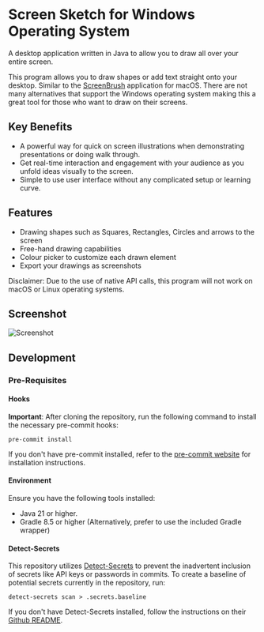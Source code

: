 # Screen Sketch for Windows Operating System
A desktop application written in Java to allow you to draw all over your entire screen.

This program allows you to draw shapes or add text straight onto your desktop. Similar to the [ScreenBrush](https://apps.apple.com/us/app/screenbrush/id1233965871?mt=12) application
for macOS. There are not many alternatives that support the Windows operating system making this a great tool for those
who want to draw on their screens.

## Key Benefits
* A powerful way for quick on screen illustrations when demonstrating presentations or doing walk through.
* Get real-time interaction and engagement with your audience as you unfold ideas visually to the screen.
* Simple to use user interface without any complicated setup or learning curve.

## Features
* Drawing shapes such as Squares, Rectangles, Circles and arrows to the screen
* Free-hand drawing capabilities
* Colour picker to customize each drawn element
* Export your drawings as screenshots

Disclaimer: Due to the use of native API calls, this program will not work on macOS or Linux operating systems.

## Screenshot
![Screenshot](https://i.imgur.com/pdgnKbA.png)

## Development
### Pre-Requisites
#### Hooks
**Important**: After cloning the repository, run the following command to install the necessary pre-commit hooks:
```
pre-commit install
```
If you don't have pre-commit installed, refer to the [pre-commit website](https://pre-commit.com/) for installation instructions.

#### Environment
Ensure you have the following tools installed:
* Java 21 or higher.
* Gradle 8.5 or higher (Alternatively, prefer to use the included Gradle wrapper)

#### Detect-Secrets
This repository utilizes [Detect-Secrets](https://github.com/Yelp/detect-secrets) to prevent the inadvertent inclusion of secrets like API keys or passwords in commits. To create a baseline of potential secrets currently in the repository, run:
```
detect-secrets scan > .secrets.baseline
```
If you don't have Detect-Secrets installed, follow the instructions on their [Github README](https://github.com/Yelp/detect-secrets?tab=readme-ov-file#installation).
